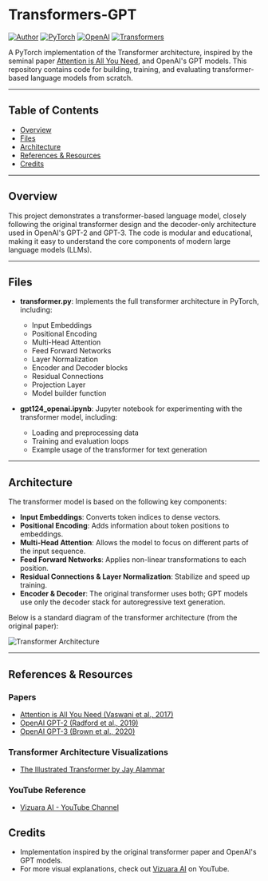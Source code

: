 # Transformers-GPT

[![Author](https://img.shields.io/badge/Author-harshu0117-blue)](https://github.com/harshu0117) [![PyTorch](https://img.shields.io/badge/PyTorch-EE4C2C?logo=pytorch&logoColor=white&style=flat)](https://pytorch.org/) [![OpenAI](https://img.shields.io/badge/OpenAI-4A4A55?logo=openai&logoColor=white&style=flat)](https://arxiv.org/abs/2005.14165) [![Transformers](https://img.shields.io/badge/Transformers-00ADEF?logo=transformers&logoColor=white&style=flat)](https://arxiv.org/abs/1706.03762)



A PyTorch implementation of the Transformer architecture, inspired by the seminal paper [Attention is All You Need](https://arxiv.org/abs/1706.03762), and OpenAI's GPT models. This repository contains code for building, training, and evaluating transformer-based language models from scratch.

---

## Table of Contents
- [Overview](#overview)
- [Files](#files)
- [Architecture](#architecture)
- [References & Resources](#references--resources)
- [Credits](#credits)

---

## Overview

This project demonstrates a transformer-based language model, closely following the original transformer design and the decoder-only architecture used in OpenAI's GPT-2 and GPT-3. The code is modular and educational, making it easy to understand the core components of modern large language models (LLMs).

---

## Files

- **transformer.py**: Implements the full transformer architecture in PyTorch, including:
  - Input Embeddings
  - Positional Encoding
  - Multi-Head Attention
  - Feed Forward Networks
  - Layer Normalization
  - Encoder and Decoder blocks
  - Residual Connections
  - Projection Layer
  - Model builder function

- **gpt124_openai.ipynb**: Jupyter notebook for experimenting with the transformer model, including:
  - Loading and preprocessing data
  - Training and evaluation loops
  - Example usage of the transformer for text generation

---

## Architecture

The transformer model is based on the following key components:

- **Input Embeddings**: Converts token indices to dense vectors.
- **Positional Encoding**: Adds information about token positions to embeddings.
- **Multi-Head Attention**: Allows the model to focus on different parts of the input sequence.
- **Feed Forward Networks**: Applies non-linear transformations to each position.
- **Residual Connections & Layer Normalization**: Stabilize and speed up training.
- **Encoder & Decoder**: The original transformer uses both; GPT models use only the decoder stack for autoregressive text generation.

Below is a standard diagram of the transformer architecture (from the original paper):

![Transformer Architecture](https://towardsdatascience.com/wp-content/uploads/2020/11/1ZCFSvkKtppgew3cc7BIaug.png)

---

## References & Resources

### Papers
- <a href="https://arxiv.org/abs/1706.03762" target="_blank">Attention is All You Need (Vaswani et al., 2017)</a>
- <a href="https://cdn.openai.com/better-language-models/language_models_are_unsupervised_multitask_learners.pdf" target="_blank">OpenAI GPT-2 (Radford et al., 2019)</a>
- <a href="https://arxiv.org/abs/2005.14165" target="_blank">OpenAI GPT-3 (Brown et al., 2020)</a>

### Transformer Architecture Visualizations
- <a href="https://jalammar.github.io/illustrated-transformer/" target="_blank">The Illustrated Transformer by Jay Alammar</a>

### YouTube Reference
- <a href="https://www.youtube.com/@vizuara" target="_blank">Vizuara AI - YouTube Channel</a>



## Credits

- Implementation inspired by the original transformer paper and OpenAI's GPT models.
- For more visual explanations, check out [Vizuara AI](https://www.youtube.com/@vizuara) on YouTube. 
